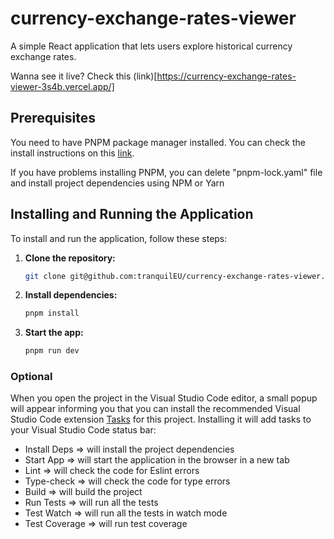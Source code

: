 # currency-exchange-rates-viewer

A simple React application that lets users explore historical currency exchange
rates.

Wanna see it live? Check this
(link)[https://currency-exchange-rates-viewer-3s4b.vercel.app/]

## Prerequisites

You need to have PNPM package manager installed. You can check the install
instructions on this [link](https://pnpm.io/installation).

If you have problems installing PNPM, you can delete "pnpm-lock.yaml" file and
install project dependencies using NPM or Yarn

## Installing and Running the Application

To install and run the application, follow these steps:

1. **Clone the repository:**

   ```sh
   git clone git@github.com:tranquilEU/currency-exchange-rates-viewer.git
   ```

2. **Install dependencies:**

   ```sh
   pnpm install
   ```

3. **Start the app:**
   ```sh
   pnpm run dev
   ```

### Optional

When you open the project in the Visual Studio Code editor, a small popup will
appear informing you that you can install the recommended Visual Studio Code
extension
[Tasks](https://marketplace.visualstudio.com/items?itemName=actboy168.tasks) for
this project. Installing it will add tasks to your Visual Studio Code status
bar:

- Install Deps => will install the project dependencies
- Start App => will start the application in the browser in a new tab
- Lint => will check the code for Eslint errors
- Type-check => will check the code for type errors
- Build => will build the project
- Run Tests => will run all the tests
- Test Watch => will run all the tests in watch mode
- Test Coverage => will run test coverage
